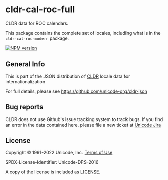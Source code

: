 # cldr-cal-roc-full

CLDR data for ROC calendars.

This package contains the complete set of locales, including what is in the `cldr-cal-roc-modern` package.


[![NPM version](https://img.shields.io/npm/v/cldr-cal-roc-full.svg?style=flat)](https://www.npmjs.org/package/cldr-cal-roc-full)

## General Info

This is part of the JSON distribution of [CLDR](https://cldr.unicode.org/)
locale data for internationalization

For full details, please see <https://github.com/unicode-org/cldr-json>

## Bug reports

CLDR does not use Github's issue tracking system to track bugs.  If you find an error in
the data contained here, please file a new ticket at [Unicode Jira](https://unicode-org.atlassian.net/projects/CLDR/issues)

## License

Copyright © 1991-2022 Unicode, Inc.
[Terms of Use](http://www.unicode.org/copyright.html)

SPDX-License-Identifier: Unicode-DFS-2016

A copy of the license is included as [LICENSE](./LICENSE).
